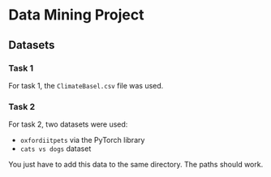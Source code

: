 # Data Mining Project

## Datasets

### Task 1
For task 1, the `ClimateBasel.csv` file was used.

### Task 2
For task 2, two datasets were used:
- `oxfordiitpets` via the PyTorch library
- `cats vs dogs` dataset

You just have to add this data to the same directory. The paths should work.